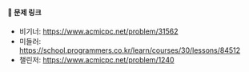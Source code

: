
#### 🔗 문제 링크
- 비기너: https://www.acmicpc.net/problem/31562
- 미들러: https://school.programmers.co.kr/learn/courses/30/lessons/84512
- 챌린저: https://www.acmicpc.net/problem/1240
